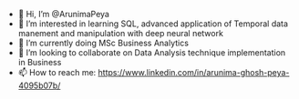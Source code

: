 - 👋 Hi, I’m @ArunimaPeya
- 👀 I’m interested in learning SQL, advanced application of Temporal data manement and manipulation with deep neural network  
- 🌱 I’m currently doing MSc Business Analytics
- 💞️ I’m looking to collaborate on Data Analysis technique implementation in Business
- 📫 How to reach me: https://www.linkedin.com/in/arunima-ghosh-peya-4095b07b/

<!---
ArunimaPeya/ArunimaPeya is a ✨ special ✨ repository because its `README.md` (this file) appears on your GitHub profile.
You can click the Preview link to take a look at your changes.
--->
